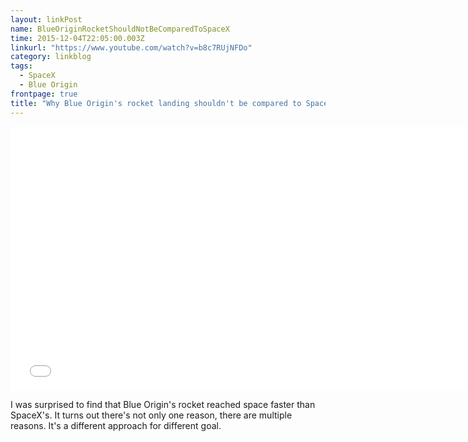 ```yaml
---
layout: linkPost
name: BlueOriginRocketShouldNotBeComparedToSpaceX
time: 2015-12-04T22:05:00.003Z
linkurl: "https://www.youtube.com/watch?v=b8c7RUjNFDo"
category: linkblog
tags: 
  - SpaceX
  - Blue Origin
frontpage: true
title: "Why Blue Origin's rocket landing shouldn't be compared to SpaceX"
---
```


<iframe width="750" height="422" src="//www.youtube.com/embed/b8c7RUjNFDo" frameborder="0" allowfullscreen></iframe>

I was surprised to find that Blue Origin's rocket reached space faster than SpaceX's. It turns out there's not only one reason, there are multiple reasons. It's a different approach for different goal.
